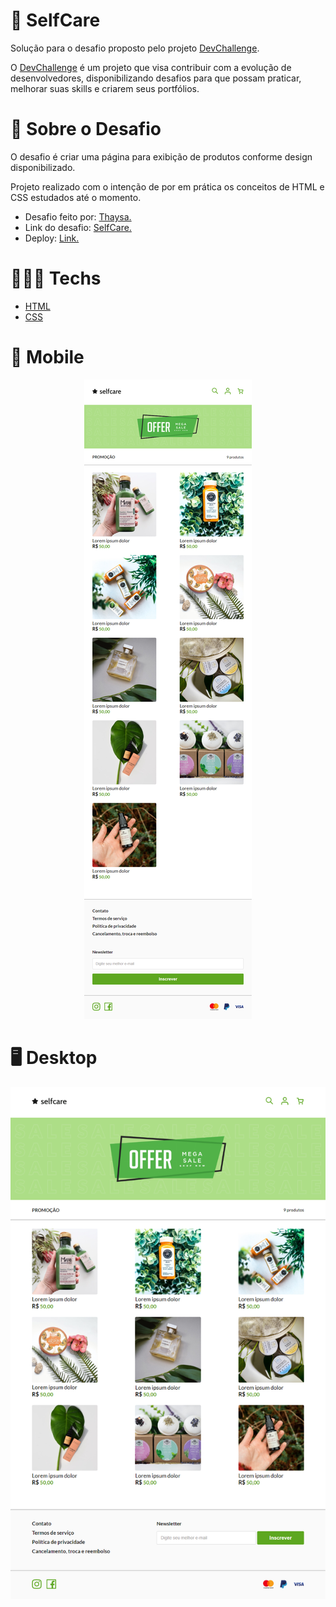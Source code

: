 # 🧴 SelfCare

Solução para o desafio proposto pelo projeto [DevChallenge](https://devchallenge.vercel.app/).

O [DevChallenge](https://devchallenge.vercel.app/) é um projeto que visa contribuir com a evolução de desenvolvedores, disponibilizando desafios para que possam praticar, 
melhorar suas skills e criarem seus portfólios.

# 📃 Sobre o Desafio

O desafio é criar uma página para exibição de produtos conforme design disponibilizado.

Projeto realizado com o intenção de por em prática os conceitos de HTML e CSS estudados até o momento. 

- Desafio feito por: [Thaysa.](https://github.com/thaysagomes?tab=repositories)
- Link do desafio: [SelfCare.](https://devchallenge.vercel.app/challenges/5f14fad2130a5d78f89d9642/details)
- Deploy: [Link.](https://62e04727ae051105315b2b6c--dapper-bombolone-3ff046.netlify.app/)

# 👨🏻‍💻 Techs

- [HTML](https://developer.mozilla.org/pt-BR/docs/Web/HTML)
- [CSS](https://developer.mozilla.org/pt-BR/docs/Web/CSS)

# 📲 Mobile 

<div align="center">
<img src="https://github.com/scarvalhogabriel/DevChallenge/blob/main/03.%20SelfCare/assets/demo_github/mobile_version.png"/>
</div>


# 🖥️ Desktop 

<div align="center">
<img src="https://github.com/scarvalhogabriel/DevChallenge/blob/main/03.%20SelfCare/assets/demo_github/desktop_version.png"/>
</div>
